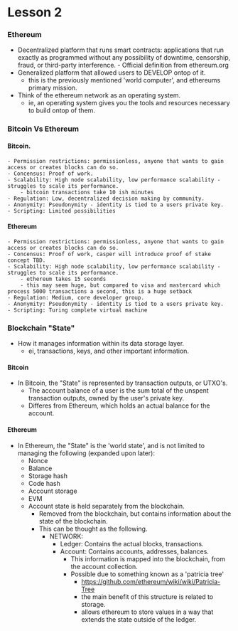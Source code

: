 # Lesson 2

### Ethereum

- Decentralized platform that runs smart contracts: applications that run exactly as programmed without any possibility of downtime, censorship, fraud, or third-party interference. - Official definition from ethereum.org
- Generalized platform that allowed users to DEVELOP ontop of it.
	- this is the previously mentioned 'world computer', and ethereums primary mission.
- Think of the ethereum network as an operating system.
	- ie, an operating system gives you the tools and resources necessary to build ontop of them.

### Bitcoin Vs Ethereum

#### Bitcoin.
	- Permission restrictions: permissionless, anyone that wants to gain access or creates blocks can do so.
	- Concensus: Proof of work.
	- Scalability: High node scalability, low performance scalability - struggles to scale its performance.
		- bitcoin transactions take 10 ish minutes
	- Regulation: Low, decentralized decision making by community.
	- Anonymity: Pseudonymity - identity is tied to a users private key.
	- Scripting: Limited possibilities

#### Ethereum
	- Permission restrictions: permissionless, anyone that wants to gain access or creates blocks can do so.
	- Concensus: Proof of work, casper will introduce proof of stake concept TBD.
	- Scalability: High node scalability, low performance scalability - struggles to scale its performance.
		- ethereum takes 15 seconds
		- this may seem huge, but compared to visa and mastercard which process 5000 transactions a second, this is a huge setback 
	- Regulation: Medium, core developer group.
	- Anonymity: Pseudonymity - identity is tied to a users private key.
	- Scripting: Turing complete virtual machine 

### Blockchain "State"

- How it manages information within its data storage layer.
	- ei, transactions, keys, and other important information.


#### Bitcoin
- In Bitcoin, the "State" is represented by transaction outputs, or UTXO's.
	- The account balance of a user is the sum total of the unspent transaction outputs, owned by the user's private key.
	- Differes from Ethereum, which holds an actual balance for the account.

#### Ethereum
- In Ethereum, the "State" is the 'world state', and is not limited to managing the following (expanded upon later):
	- Nonce
	- Balance
	- Storage hash
	- Code hash
	- Account storage
	- EVM
	- Account state is held separately from the blockchain.
		- Removed from the blockchain, but contains information about the state of the blockchain.
		- This can be thought as the following.
			- NETWORK:
				- Ledger: Contains the actual blocks, transactions.
				- Account: Contains accounts, addresses, balances.
					- This information is mapped into the blockchain, from the account collection.
					- Possible due to something known as a 'patricia tree'
						- https://github.com/ethereum/wiki/wiki/Patricia-Tree
						- the main benefit of this structure is related to storage.
						- allows ethereum to store values in a way that extends the state outside of the ledger.


